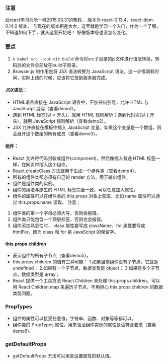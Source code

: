 ### 注意
此react学习为阮一峰2015.03.31的教程，
版本为 react-0.13.4、react-dom-0.14.0 版本，
与现在的版本相差太大，这里就是学习一个入门，作为一个了解，不知道如何下手，就从这里开始吧！
好像版本号也没怎么变化。


### 要点
1. `$ babel src --out-dir build` 命令将src子目录的js文件进行语法转换，转码后的文件全部放在build子目录。
2. Browser.js 的作用是将 JSX 语法转换为 JavaScript 语法，这一步很消耗时间，实际上线的时候，应该将它放到服务器完成。

#### JSX语法：
- HTML语言直接在 JavaScript 语言中，不加任何引号，允许 HTML 与 JavaScript 混写（查看demo1）。
- 遇到 HTML 标签(以 < 开头)，就用 HTML 规则解析；遇到代码块(以 { 开头)，就用 JavaScript 规则解析（查看demo2）。
- JSX 允许直接在模板中插入 JavaScript 变量，如果这个变量是一个数组，则会展开这个数组的所有成员（查看demo3）。

#### 组件：
- React 允许将代码封装成组件(component)，然后像插入普通 HTML 标签一样，在网页中插入这个组件。
- React.createClass 方法就用于生成一个组件类（查看demo4）。
- 所有的组件类都必须有自己的 render 方法，用于输出组件。
- 组件是组件类的实例。
- 组件的用法与原生的 HTML 标签完全一致，可以任意加入属性。
- 组件的属性可以在组件类的 this.props 对象上获取，比如 name 属性可以通过 this.props.name 读取。
注意：
1. 组件类的第一个字母必须大写，否则会报错。
2. 组件类只能包含一个顶层标签，否则也会报错。
3. 组件添加熟悉性时， class 属性要写成 className，for 属性要写成 htmlFor，因为 class 和 for 是 JavaScript 的保留字。

#### this.props.children
- 表示组件的所有子节点（查看demo5）。
- this.props.children 的值有三种可能：
    1.如果当前组件没有子节点，它就是 undefined；
    2.如果有一个子节点，数据类型是 object；
    3.如果有多个子节点，数据类型是 array；
- React 提供一个工具方法 React.Children 来处理 this.props.children，可以用 React.Children.map 来遍历子节点，不用担心 this.props.children 的数据类型问题。

### PropTypes
- 组件的属性可以接受任意值，字符串、函数、对象等等都可以。
- 组件类的 PropTypes 属性，用来验证组件实例的属性是否符合要求（查看demo6）。

### getDefaultProps
- getDefaultProps 方法可以用来设置属性的默认值。
